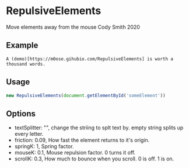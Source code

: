 # RepulsiveElements
Move elements away from the mouse
Cody Smith 2020


## Example ##
    A (demo)[https://m0ose.gihubio.com/RepulsiveElements] is worth a thousand words. 

## Usage ##
``` javascript
new RepulsiveElements(document.getElementById('someElement')) 
```

## Options ##
* textSplitter: "", change the striing to splt text by. empty string splits up every letter. 
* friction: 0.09, How fast the element returns to it's origin. 
* springK: 1, Spring factor. 
* mouseK: 0.1, Mouse repulsion factor. 0 turns it off. 
* scrollK: 0.3, How much to bounce when you scroll. 0 is off. 1 is on. 

